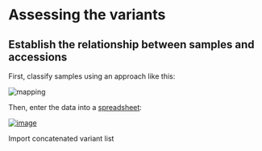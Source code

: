 # Assessing the variants

## Establish the relationship between samples and accessions

First, classify samples using an approach like this:

![mapping](https://github.com/nekrut/BMMB554/assets/4291636/2664df74-9a10-46fa-ad3d-d34373869374)

Then, enter the data into a [spreadsheet](https://docs.google.com/spreadsheets/d/1Vtgkz81bJOCvcIz67-pCbqRMBtNCcNYq7OGcJnOQSVs/edit?usp=sharing):

[![image](https://github.com/nekrut/BMMB554/assets/4291636/b15c76ef-7cef-4b21-a871-e3a441731bc9)](https://docs.google.com/spreadsheets/d/1Vtgkz81bJOCvcIz67-pCbqRMBtNCcNYq7OGcJnOQSVs/edit?usp=sharing)




Import concatenated variant list

